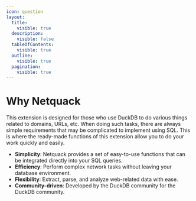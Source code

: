 ```yaml
---
icon: question
layout:
  title:
    visible: true
  description:
    visible: false
  tableOfContents:
    visible: true
  outline:
    visible: true
  pagination:
    visible: true
---
```


# Why Netquack

This extension is designed for those who use DuckDB to do various things related to domains, URLs, etc. When doing such tasks, there are always simple requirements that may be complicated to implement using SQL. This is where the ready-made functions of this extension allow you to do your work quickly and easily.

* **Simplicity**: Netquack provides a set of easy-to-use functions that can be integrated directly into your SQL queries.
* **Efficiency**: Perform complex network tasks without leaving your database environment.
* **Flexibility**: Extract, parse, and analyze web-related data with ease.
* **Community-driven**: Developed by the DuckDB community for the DuckDB community.

